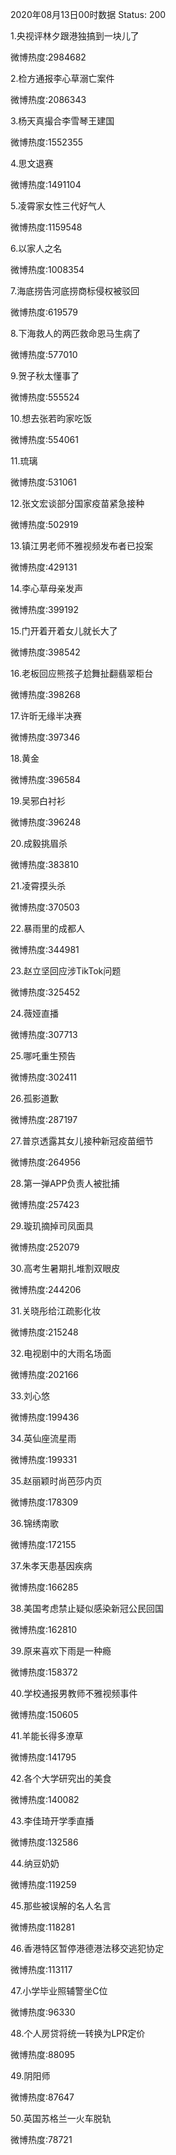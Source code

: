 2020年08月13日00时数据
Status: 200

1.央视评林夕跟港独搞到一块儿了

微博热度:2984682

2.检方通报李心草溺亡案件

微博热度:2086343

3.杨天真撮合李雪琴王建国

微博热度:1552355

4.思文退赛

微博热度:1491104

5.凌霄家女性三代好气人

微博热度:1159548

6.以家人之名

微博热度:1008354

7.海底捞告河底捞商标侵权被驳回

微博热度:619579

8.下海救人的两匹救命恩马生病了

微博热度:577010

9.贺子秋太懂事了

微博热度:555524

10.想去张若昀家吃饭

微博热度:554061

11.琉璃

微博热度:531061

12.张文宏谈部分国家疫苗紧急接种

微博热度:502919

13.镇江男老师不雅视频发布者已投案

微博热度:429131

14.李心草母亲发声

微博热度:399192

15.门开着开着女儿就长大了

微博热度:398542

16.老板回应熊孩子尬舞扯翻翡翠柜台

微博热度:398268

17.许昕无缘半决赛

微博热度:397346

18.黄金

微博热度:396584

19.吴邪白衬衫

微博热度:396248

20.成毅挑眉杀

微博热度:383810

21.凌霄摸头杀

微博热度:370503

22.暴雨里的成都人

微博热度:344981

23.赵立坚回应涉TikTok问题

微博热度:325452

24.薇娅直播

微博热度:307713

25.哪吒重生预告

微博热度:302411

26.孤影道歉

微博热度:287197

27.普京透露其女儿接种新冠疫苗细节

微博热度:264956

28.第一弹APP负责人被批捕

微博热度:257423

29.璇玑摘掉司凤面具

微博热度:252079

30.高考生暑期扎堆割双眼皮

微博热度:244206

31.关晓彤给江疏影化妆

微博热度:215248

32.电视剧中的大雨名场面

微博热度:202166

33.刘心悠

微博热度:199436

34.英仙座流星雨

微博热度:199331

35.赵丽颖时尚芭莎内页

微博热度:178309

36.锦绣南歌

微博热度:172155

37.朱孝天患基因疾病

微博热度:166285

38.美国考虑禁止疑似感染新冠公民回国

微博热度:162810

39.原来喜欢下雨是一种瘾

微博热度:158372

40.学校通报男教师不雅视频事件

微博热度:150605

41.羊能长得多潦草

微博热度:141795

42.各个大学研究出的美食

微博热度:140082

43.李佳琦开学季直播

微博热度:132586

44.纳豆奶奶

微博热度:119259

45.那些被误解的名人名言

微博热度:118281

46.香港特区暂停港德港法移交逃犯协定

微博热度:113117

47.小学毕业照辅警坐C位

微博热度:96330

48.个人房贷将统一转换为LPR定价

微博热度:88095

49.阴阳师

微博热度:87647

50.英国苏格兰一火车脱轨

微博热度:78721

